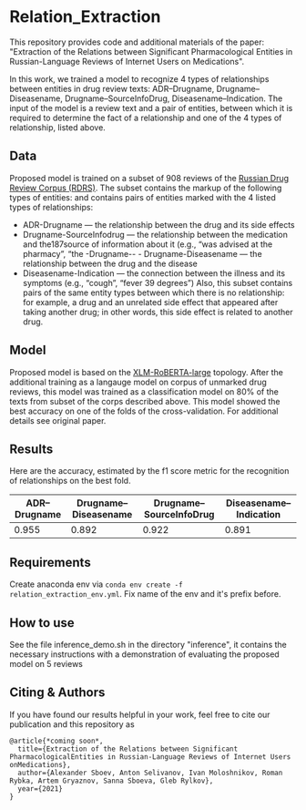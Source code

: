 # Relation_Extraction
This repository provides code and additional materials of the paper: "Extraction of the Relations between Significant Pharmacological Entities in Russian-Language Reviews of Internet Users on Medications".

In this work, we trained a model to recognize 4 types of relationships between entities in drug review texts: ADR–Drugname, Drugname–Diseasename, Drugname–SourceInfoDrug, Diseasename–Indication. The input of the model is a review text and a pair of entities, between which it is required to determine the fact of a relationship and one of the 4 types of relationship, listed above.

Data
---
Proposed model is trained on a subset of 908 reviews of the [Russian Drug Review Corpus (RDRS)](https://arxiv.org/pdf/2105.00059.pdf). The subset contains the markup of the following types of entities: and contains pairs of entities marked with the 4 listed types of relationships:
- ADR-Drugname — the relationship between the drug and its side effects
- Drugname-SourceInfodrug — the relationship between the medication and the187source of information about it (e.g., “was advised at the pharmacy”, “the -Drugname-- - Drugname-Diseasename — the relationship between the drug and the disease
- Diseasename-Indication — the connection between the illness and its symptoms (e.g., “cough”, “fever 39 degrees”)
Also, this subset contains pairs of the same entity types between which there is no relationship: for example, a drug and an unrelated side effect that appeared after taking another drug; in other words, this side effect is related to another drug.

Model
--- 
Proposed model is based on the  [XLM-RoBERTA-large](https://arxiv.org/abs/1911.02116) topology. After the additional training as a langauge model on corpus of unmarked drug reviews, this model was trained as a classification model on 80% of the texts from subset of the corps described above. This model showed the best accuracy on one of the folds of the cross-validation. For additional details see original paper.

Results
---
Here are the accuracy, estimated by the f1 score metric for the recognition of relationships on the best fold.

| ADR–Drugname  | Drugname–Diseasename | Drugname–SourceInfoDrug | Diseasename–Indication |
| ------------- | -------------------- | ----------------------- | ---------------------- |
| 0.955         | 0.892                | 0.922                   | 0.891                  |

Requirements
---
Create anaconda env via `conda env create -f relation_extraction_env.yml`. Fix name of the env and it's prefix before.

How to use
---
See the file inference_demo.sh in the directory "inference", it contains the necessary instructions with a demonstration of evaluating the proposed model on 5 reviews

Citing & Authors
---
If you have found our results helpful in your work, feel free to cite our publication and this repository as
```
@article{*coming soon*,
  title={Extraction of the Relations between Significant PharmacologicalEntities in Russian-Language Reviews of Internet Users onMedications},
  author={Alexander Sboev, Anton Selivanov, Ivan Moloshnikov, Roman Rybka, Artem Gryaznov, Sanna Sboeva, Gleb Rylkov},
  year={2021}
}
```
